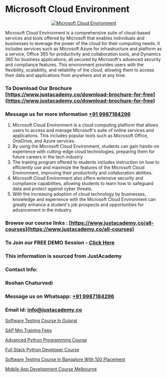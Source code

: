 # Microsoft Cloud Environment

<p align="center">
  <a href="https://justacademy.co/course-detail/microsoft-azure-training">
    <img src="https://justacademy.co/storage2/course_image/1708336833_course_image.png" alt="Microsoft Cloud Environment">
  </a>
</p>


Microsoft Cloud Environment is a comprehensive suite of cloud-based services and tools offered by Microsoft that enables individuals and businesses to leverage the power of the cloud for their computing needs. It includes services such as Microsoft Azure for infrastructure and platform as a service, Office 365 for productivity and collaboration tools, and Dynamics 365 for business applications, all secured by Microsoft's advanced security and compliance features. This environment provides users with the flexibility, scalability, and reliability of the cloud, allowing them to access their data and applications from anywhere and at any time.
### To Download Our Brochure [https://www.justacademy.co/download-brochure-for-free](https://www.justacademy.co/download-brochure-for-free)
### Message us for more information [+91 9987184296](https://api.whatsapp.com/send?phone=919987184296)
1) Microsoft Cloud Environment is a cloud computing platform that allows users to access and manage Microsoft's suite of online services and applications.
This includes popular tools such as Microsoft Office, OneDrive, and Azure services.
2) By using the Microsoft Cloud Environment, students can gain hands-on experience with cutting-edge cloud technologies, preparing them for future careers in the tech industry.
3) The training program offered to students includes instruction on how to efficiently use and maximize the features of the Microsoft Cloud Environment, improving their productivity and collaboration abilities.
4) Microsoft Cloud Environment also offers extensive security and compliance capabilities, allowing students to learn how to safeguard data and protect against cyber threats.
5) With the increasing adoption of cloud technology by businesses, knowledge and experience with the Microsoft Cloud Environment can greatly enhance a student's job prospects and opportunities for advancement in the industry.

### Browse our course links : [https://www.justacademy.co/all-courses](https://www.justacademy.co/all-courses) 
### To Join our FREE DEMO Session - [Click Here](https://www.justacademy.co/register-for-course-demo)


### This information is sourced from JustAcademy
### Contact Info:
### Roshan Chaturvedi
### Message us on Whatsapp: [+91 9987184296](https://api.whatsapp.com/send?phone=919987184296)
### Email id: [info@justacademy.co](mailto:info@justacademy.co)
                
[Software Testing Course In Gujarat](https://www.linkedin.com/pulse/software-testing-course-gujarat-software-training-mountain-view-pxgqc?trackingId=FFNNaiMM%2FRvJUQEgDzg4HQ%3D%3D&lipi=urn%3Ali%3Apage%3Ad_flagship3_company_admin%3BO6zCmHqaTSmsGbbNTRP%2FeA%3D%3D)

[SAP Mm Training Fees](https://www.linkedin.com/pulse/sap-mm-training-fees-justacademy-bay-area-qgqnf/)

[Advanced Python Programming Course](https://medium.com/@justacademytraining/advanced-python-programming-course-d321baa24bc4)

[Full Stack Python Developer Course](https://medium.com/@prempja40/full-stack-python-developer-course-f248ba2828d4)

[Software Testing Course In Bangalore With 100 Placement](https://justacademyin.github.io/justacademy/software-testing-course-in-bangalore-with-100-placement)

[Mobile App Development Course Melbourne](https://justacademyin.github.io/Articles/Mobile-App-Development-Course-Melbourne)

